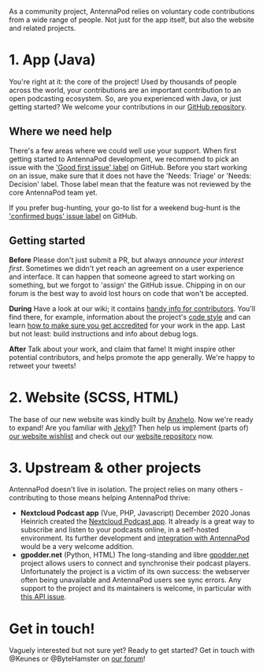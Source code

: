 As a community project, AntennaPod relies on voluntary code contributions from a wide range of people. Not just for the app itself, but also the website and related projects.

# 1. App (Java)
You're right at it: the core of the project! Used by thousands of people across the world, your contributions are an important contribution to an open podcasting ecosystem. So, are you experienced with Java, or just getting started? We welcome your contributions in our [GitHub repository](https://github.com/AntennaPod/AntennaPod).

## Where we need help
There's a few areas where we could well use your support. When first getting started to AntennaPod development, we recommend to pick an issue with the ['Good first issue' label](https://github.com/AntennaPod/AntennaPod/labels/Good%20first%20issue) on GitHub. Before you start working on an issue, make sure that it does not have the 'Needs: Triage' or 'Needs: Decision' label. Those label mean that the feature was not reviewed by the core AntennaPod team yet.

If you prefer bug-hunting, your go-to list for a weekend bug-hunt is the ['confirmed bugs' issue label](https://github.com/AntennaPod/AntennaPod/labels/Type%3A%20Confirmed%20bug) on GitHub.

## Getting started
**Before** Please don't just submit a PR, but always *announce your interest first*. Sometimes we didn't yet reach an agreement on a user experience and interface. It can happen that someone agreed to start working on something, but we forgot to 'assign' the GitHub issue. Chipping in on our forum is the best way to avoid lost hours on code that won't be accepted.

**During** Have a look at our wiki; it contains [handy info for contributors](https://github.com/AntennaPod/AntennaPod/wiki). You'll find there, for example, information about the project's [code style](https://github.com/AntennaPod/AntennaPod/wiki/Code-style) and can learn [how to make sure you get accredited](https://github.com/AntennaPod/AntennaPod/wiki/Getting-accredited-on-the-Contributors-page) for your work in the app. Last but not least: build instructions and info about debug logs.

**After** Talk about your work, and claim that fame! It might inspire other potential contributors, and helps promote the app generally. We're happy to retweet your tweets!

# 2. Website (SCSS, HTML)
The base of our new website was kindly built by [Anxhelo](https://lushka.al). Now we're ready to expand! Are you familiar with [Jekyll](https://jekyllrb.com/)? Then help us implement (parts of) [our website wishlist](https://forum.antennapod.org/t/sitemap-for-the-new-website/240) and check out our [website repository](https://github.com/AntennaPod/antennapod.github.io) now.

# 3. Upstream & other projects
AntennaPod doesn't live in isolation. The project relies on many others - contributing to those means helping AntennaPod thrive:
* **Nextcloud Podcast app** (Vue, PHP, Javascript)
December 2020 Jonas Heinrich created the [Nextcloud Podcast app](https://apps.nextcloud.com/apps/podcast). It already is a great way to subscribe and listen to your podcasts online, in a self-hosted environment. Its further development and [integration with AntennaPod](https://git.project-insanity.org/onny/nextcloud-app-podcast/-/issues/103) would be a very welcome addition.
* **gpodder.net** (Python, HTML)
The long-standing and libre [gpodder.net](https://gpodder.net/) project allows users to connect and synchronise their podcast players. Unfortunately the project is a victim of its own success: the webserver often being unavailable and AntennaPod users see sync errors. Any support to the project and its maintainers is welcome, in particular with [this API issue](https://github.com/gpodder/mygpo/issues/128).

# Get in touch!
Vaguely interested but not sure yet? Ready to get started? Get in touch with @Keunes or @ByteHamster on [our forum](https://forum.antennapod.org)!
